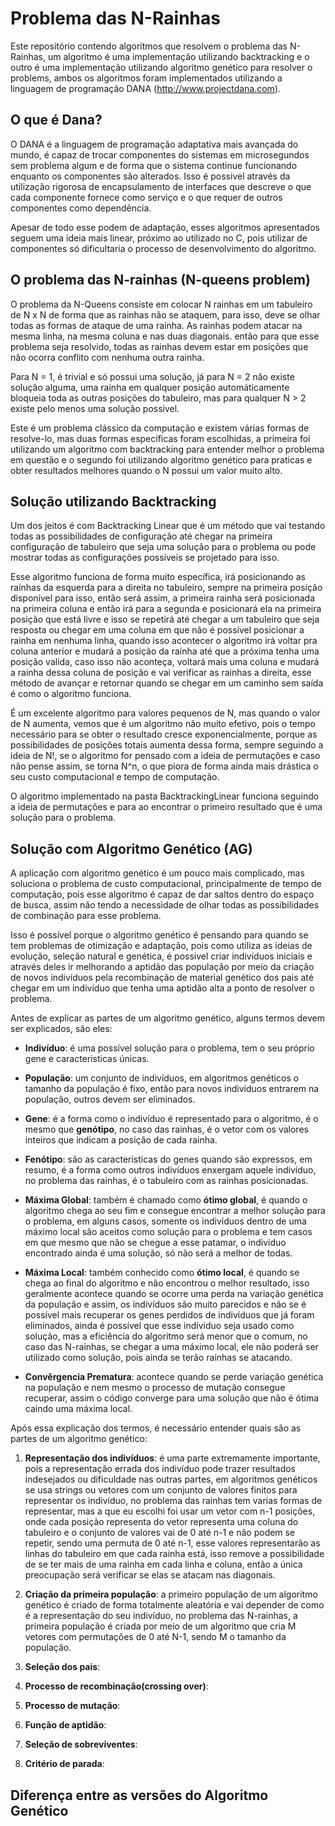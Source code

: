 # Problema das N-Rainhas

Este repositório contendo algoritmos que resolvem o problema das N-Rainhas, um algoritmo é uma implementação utilizando backtracking e o outro é uma implementação utilizando algoritmo genético para resolver o problems, ambos os algoritmos foram implementados utilizando a linguagem de programação DANA (http://www.projectdana.com).

## O que é Dana?

O DANA é a linguagem de programação adaptativa mais avançada do mundo, é capaz de trocar componentes do sistemas em microsegundos sem problema algum e de forma que o sistema continue funcionando enquanto os componentes são alterados. Isso é possivel através da utilização rigorosa de encapsulamento de interfaces que descreve o que cada componente fornece como serviço e o que requer de outros componentes como dependência.

Apesar de todo esse podem de adaptação, esses algoritmos apresentados seguem uma ideia mais linear, próximo ao utilizado no C, pois utilizar de componentes só dificultaria o processo de desenvolvimento do algoritmo.

## O problema das N-rainhas (N-queens problem)

O problema da N-Queens consiste em colocar N rainhas em um tabuleiro de N x N de forma que as rainhas não se ataquem, para isso, deve se olhar todas as formas de ataque de uma rainha. As rainhas podem atacar na mesma linha, na mesma coluna e nas duas diagonais. então para que esse problema seja resolvido, todas as rainhas devem estar em posições que não ocorra conflito com nenhuma outra rainha.

Para N = 1, é trivial e só possui uma solução, já para N = 2 não existe solução alguma, uma rainha em qualquer posição automáticamente bloqueia toda as outras posições do tabuleiro, mas para qualquer N > 2 existe pelo menos uma solução possivel.

Este é um problema clássico da computação e existem várias formas de resolve-lo, mas duas formas específicas foram escolhidas, a primeira foi utilizando um algoritmo com backtracking para entender melhor o problema em questão e o segundo foi utilizando algoritmo genético para praticas e obter resultados melhores quando o N possui um valor muito alto.

## Solução utilizando Backtracking

Um dos jeitos é com Backtracking Linear que é um método que vai testando todas as possibilidades de configuração até chegar na primeira configuração de tabuleiro que seja uma solução para o problema ou pode mostrar todas as configurações possíveis se projetado para isso.

Esse algoritmo funciona de forma muito específica, irá posicionando as rainhas da esquerda para a direita no tabuleiro, sempre na primeira posição disponível para isso, então será assim, a primeira rainha será posicionada na primeira coluna e então irá para a segunda e posicionará ela na primeira posição que está livre e isso se repetirá até chegar a um tabuleiro que seja resposta ou chegar em uma coluna em que não é possível posicionar a rainha em nenhuma linha, quando isso acontecer o algoritmo irá voltar pra coluna anterior e mudará a posição da rainha até que a próxima tenha uma posição valida, caso isso não aconteça, voltará mais uma coluna e mudará a rainha dessa coluna de posição e vai verificar as rainhas a direita, esse método de avançar e retornar quando se chegar em um caminho sem saída é como o algoritmo funciona.

É um excelente algoritmo para valores pequenos de N, mas quando o valor de N aumenta, vemos que é um algoritmo não muito efetivo, pois o tempo necessário para se obter o resultado cresce exponencialmente, porque as possibilidades de posições totais aumenta dessa forma, sempre seguindo a ideia de N!, se o algoritmo for pensado com a ideia de permutações e caso não pense assim, se torna N^n, o que piora de forma ainda mais drástica o seu custo computacional e tempo de computação.

O algoritmo implementado na pasta BacktrackingLinear funciona seguindo a ideia de permutações e para ao encontrar o primeiro resultado que é uma solução para o problema.

## Solução com Algoritmo Genético (AG)
A aplicação com algoritmo genético é um pouco mais complicado, mas soluciona o problema de custo computacional, principalmente de tempo de computação, pois esse algoritmo é capaz de dar saltos dentro do espaço de busca, assim não tendo a necessidade de olhar todas as possibilidades de combinação para esse problema.

Isso é possível porque o algoritmo genético é pensando para quando se tem problemas de otimização e adaptação, pois como utiliza as ideias de evolução, seleção natural e genética, é possivel criar indivíduos iniciais e através deles ir melhorando a aptidão das população por meio da criação de novos indivíduos pela recombinação de material genético dos pais até chegar em um indivíduo que tenha uma aptidão alta a ponto de resolver o problema.

Antes de explicar as partes de um algoritmo genético, alguns termos devem ser explicados, são eles:

* **Indivíduo**: é uma possível solução para o problema, tem o seu próprio gene e caracteristicas únicas.

* **População**: um conjunto de indivíduos, em algoritmos genéticos o tamanho da população é fixo, então para novos indivíduos entrarem na população, outros devem ser eliminados.

* **Gene**: é a forma como o indivíduo é representado para o algoritmo, é o mesmo que **genótipo**, no caso das rainhas, é o vetor com os valores inteiros que indicam a posição de cada rainha.

* **Fenótipo**: são as caracteristicas do genes quando são expressos, em resumo, é a forma como outros indivíduos enxergam aquele indivíduo, no problema das rainhas, é o tabuleiro com as rainhas posicionadas.

* **Máxima Global**: também é chamado como **ótimo global**, é quando o algoritmo chega ao seu fim e consegue encontrar a melhor solução para o problema, em alguns casos, somente os indivíduos dentro de uma máximo local são aceitos como solução para o problema e tem casos em que mesmo que não se chegue a esse patamar, o individuo encontrado ainda é uma solução, só não será a melhor de todas.

* **Máxima Local**: também conhecido como **ótimo local**, é quando se chega ao final do algoritmo e não encontrou o melhor resultado, isso geralmente acontece quando se ocorre uma perda na variação genética da população e assim, os indivíduos são muito parecidos e não se é possível mais recuperar os genes perdidos de indivíduos que já foram eliminados, ainda é possível que esse indíviduo seja usado como solução, mas a eficiência do algoritmo será menor que o comum, no caso das N-rainhas, se chegar a uma máximo local, ele não poderá ser utilizado como solução, pois ainda se terão rainhas se atacando.

* **Convêrgencia Prematura**: acontece quando se perde variação genética na população e nem mesmo o processo de mutação consegue recuperar, assim o código converge para uma solução que não é ótima caindo uma máxima local.

Após essa explicação dos termos, é necessário entender quais são as partes de um algoritmo genético:

1. **Representação dos indivíduos**: é uma parte extremamente importante, pois a representação errada dos indivíduo pode trazer resultados indesejados ou dificuldade nas outras partes, em algoritmos genéticos se usa strings ou vetores com um conjunto de valores finitos para representar os indivíduo, no problema das rainhas tem varias formas de representar, mas a que eu escolhi foi usar um vetor com n-1 posições, onde cada posição representa do vetor representa uma coluna do tabuleiro e o conjunto de valores vai de 0 até n-1 e não podem se repetir, sendo uma permuta de 0 até n-1, esse valores representarão as linhas do tabuleiro em que cada rainha está, isso remove a possibilidade de se ter mais de uma rainha em cada linha e coluna, então a única preocupação será verificar se elas se atacam nas diagonais.

2. **Criação da primeira população**: a primeiro população de um algoritmo genético é criado de forma totalmente aleatória e vai depender de como é a representação do seu indivíduo, no problema das N-rainhas, a primeira população é criada por meio de um algoritmo que cria M vetores com permutações de 0 até N-1, sendo M o tamanho da população.

3. **Seleção dos pais**: 

4. **Processo de recombinação(crossing over)**:

5. **Processo de mutação**:

6. **Função de aptidão**:

7. **Seleção de sobreviventes**:

8. **Critério de parada**:


## Diferença entre as versões do Algoritmo Genético
